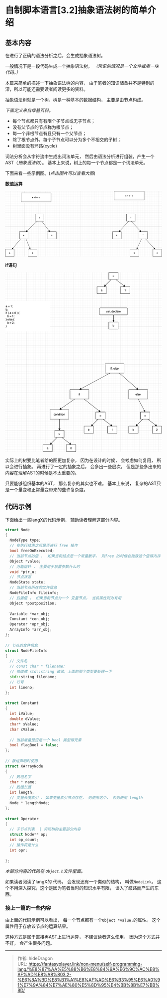 # 自制脚本语言[3.2]抽象语法树的简单介绍


## 基本内容

在进行了正确的语法分析之后，会生成抽象语法树。  

一般情况下是一段代码生成一个抽象语法树。 *（常见的情况是一个文件或者一块代码。）*

本篇来简单的描述一下抽象语法树的内容， 由于笔者的知识储备并不是特别的深，所以可能还需要读者阅读更多的资料。

抽象语法树就是一个树，树是一种基本的数据结构， 主要是由节点构成。

*下面定义来自维基百科。*

- 每个节点都只有有限个子节点或无子节点；
- 没有父节点的节点称为根节点；
- 每一个非根节点有且只有一个父节点；
- 除了根节点外，每个子节点可以分为多个不相交的子树；
- 树里面没有环路(cycle)



词法分析会从字符流中生成出词法单元， 然后由语法分析进行组装，产生一个AST（*抽象语法树*）。 基本上来说，树上的每一个节点都是一个词法单元。 

下面来看一些示例图。(*点击图片可以查看大图*)

**数值运算**

![AST1](/img/program/node_a+b+c.png)



**if语句**

![if-else语法树](/img/program/if-else语法树.png)

实际上的树要比笔者给的图更加复杂， 因为在设计的时候， 会考虑如何复用， 所以会进行抽象。 再进行了一定的抽象之后， 会多出一些层次， 但是那些多出来的内容在理解AST的时候是不太重要的。 

只要能够组织基本的AST， 那么复杂的其实也不难。 基本上来说， 复杂的AST只是一个量变和正常量变带来的些许复杂度。



## 代码示例

下面给出一些langX的代码示例， 辅助读者理解这部分内容。 

```cpp
struct Node
{
  NodeType type;
  // 在执行结束之后是否进行 free 操作
  bool freeOnExecuted;
  // 当前节点的值 .  如果当前结点是一个常量数字， 则free 的时候会施放这个值得内存
  Object *value;
  // 万能指针 ， 主要用于放置参数什么的
  void *ptr_u;
  // 节点状态
  NodeState state;
  // 当前节点所在的文件信息
  NodeFileInfo fileinfo;
  // 后置值 ， 如果当前节点为一个 变量节点， 当前属性则为有用
  Object *postposition;

  Variable *var_obj;
  Constant *con_obj;
  Operator *opr_obj;
  ArrayInfo *arr_obj;
};

// 节点的文件信息
struct NodeFileInfo
{
  // 文件名
  // const char * filename;
  // 修改成 std::string 试试，上面的那个类型要处理一下
  std::string filename;
  // 行号
  int lineno;
};

struct Constant
{
  int iValue;
  double dValue;
  char* sValue;
  char cValue;

  // 当前常量是否是一个 bool 类型得元素
  bool flagBool = false;
};

// 数组声明时使用
struct XArrayNode
{
  // 数组名字
  char * name;
  // 数组长度
  int length;
  // 变量长度索引 . 如果变量索引节点存在， 则使用这个， 否则使用 length 
  Node * lengthNode;
};

struct Operator
{
  // 子节点列表  | 实现树的主要部分内容
  struct Node** op;
  int op_count;
  // 操作符是什么
  int opr;

};

```

*本部分内容的代码在 `Object.h`文件里面。*

如果读者阅读了langX的 代码， 会发现还有一个类似的结构， 叫做`NodeLink`。  这个不用深入探究，这个是因为笔者当时的知识水平有限， 误入了歧路而产生的东西。 



### 接上一篇的一些内容

由上面的代码示例可以看出， 每一个节点都有一个`Object *value;`的属性。 这个属性用于存放该节点的运算结果。 

这种方式是属于直接再AST上进行运算， 不建议读者这么使用， 因为这个方式并不好， 会产生很多问题。 



---

> 作者: hideDragon  
> URL: https://fantasyplayer.link/non-menu/self-programming-lang/%E8%87%AA%E5%88%B6%E8%84%9A%E6%9C%AC%E8%AF%AD%E8%A8%803.2-%E6%8A%BD%E8%B1%A1%E8%AF%AD%E6%B3%95%E6%A0%91%E7%9A%84%E7%AE%80%E5%8D%95%E4%BB%8B%E7%BB%8D/  

